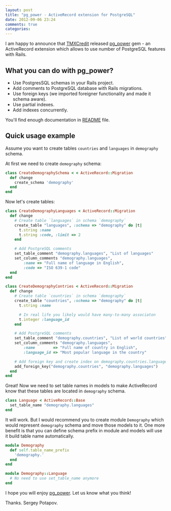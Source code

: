 ```yaml
---
layout: post
title: "pg_power - ActiveRecord extension for PostgreSQL"
date: 2012-09-06 23:24
comments: true
categories:
---
```


I am happy to announce that  [TMXCredit](http://tmxcredit.com/) released
[pg_power](https://github.com/TMXCredit/pg_power) gem - an ActiveRecord extension which
allows to use number of PostgreSQL features with Rails.


## What you can do with pg_power?

* Use PostgresSQL schemas in your Rails project.
* Add comments to PostgreSQL database with Rails migrations.
* Use foreign keys (we imported foreigner functionality and made it schema aware).
* Use partial indexes.
* Add indexes concurrently.

You'll find enough documentation in [README](https://github.com/TMXCredit/pg_power/blob/master/README.markdown)
file.


## Quick usage example

Assume you want to create tables `countries` and `languages` in `demography` schema.

At first we need to create `demography` schema:

```ruby db/migrate/create_demography_schema.rb
class CreateDemographySchema < < ActiveRecord::Migration
  def change
    create_schema 'demography'
  end
end
```

Now let's create tables:

```ruby db/migrate/create_demography_languages.rb
class CreateDemographyLanguages < ActiveRecord::Migration
  def change
    # Create table `languages` in schema `demography`
    create_table "languages", :schema => "demography" do |t|
      t.string :name
      t.string :code, :limit => 2
    end

    # Add PostgreSQL comments
    set_table_comment "demography.languages", "List of languages"
    set_column_comments "demography.languages",
        :name => "Full name of language in English",
        :code => "ISO 639-1 code"
  end
end
```

```ruby db/migrate/create_demography_countries.rb
class CreateDemographyContries < ActiveRecord::Migration
  def change
    # Create table `countries` in schema `demography`
    create_table "countries", :schema => "demography" do |t|
      t.string :name

      # In real life you likely would have many-to-many associaton
      t.integer :language_id
    end

    # Add PostgreSQL comments
    set_table_comment "demography.countries", "List of world countries"
    set_column_comments "demography.languages",
        :name        => "Full name of country in English",
        :language_id => "Most popular language in the country"

    # Add foreign key and create index on demography.countries.language_id
    add_foreign_key("demography.countries", "demography.languages")
  end
end
```

Great! Now we need to set table names in models to make ActiveRecord know that
these tables are located in `demography` schema.

```ruby app/models/language.rb
class Language < ActiveRecord::Base
  set_table_name "demography.languages"
end
```

It will work. But I would recommend you to create module `Demography` which would represent
`demography` schema and move those models to it. One more benefit is that you can define
schema prefix in module and models will use it build table name automatically.

```ruby app/models/demography.rb
module Demography
  def self.table_name_prefix
    'demography.'
  end
end
```

```ruby app/models/demography/language.rb
module Demography::Language
  # No need to use set_table_name anymore
end
```


I hope you will enjoy [pg_power](https://github.com/TMXCredit/pg_power). Let us know what you think!

Thanks. Sergey Potapov.
